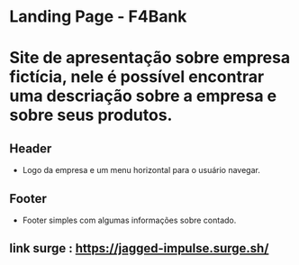 # Landing Page - F4Bank

# Site de apresentação sobre empresa fictícia, nele é possível encontrar uma descriação sobre a empresa e sobre seus produtos.

## Header 
 - Logo da empresa e um menu horizontal para o usuário navegar.
 
## Footer
 - Footer simples com algumas informações sobre contado.
 
## link surge : https://jagged-impulse.surge.sh/